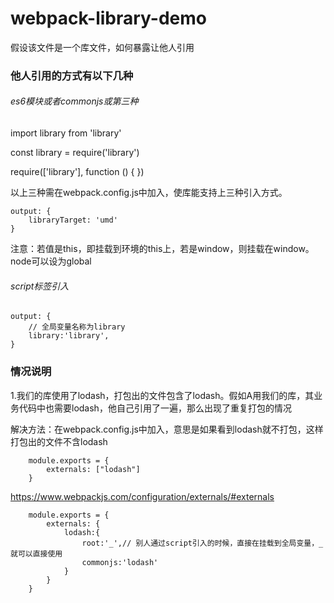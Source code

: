 # webpack-library-demo
假设该文件是一个库文件，如何暴露让他人引用

### 他人引用的方式有以下几种

###### es6模块或者commonjs或第三种
import library from 'library'

const library = require('library')

require(['library'], function () { })

以上三种需在webpack.config.js中加入，使库能支持上三种引入方式。
```
output: {
    libraryTarget: 'umd'
}
```
注意：若值是this，即挂载到环境的this上，若是window，则挂载在window。node可以设为global
###### script标签引入
<script src='library.js'></script> 
```
output: {
    // 全局变量名称为library
    library:'library', 
}
```

### 情况说明
1.我们的库使用了lodash，打包出的文件包含了lodash。假如A用我们的库，其业务代码中也需要lodash，他自己引用了一遍，那么出现了重复打包的情况

解决方法：在webpack.config.js中加入，意思是如果看到lodash就不打包，这样打包出的文件不含lodash
```
    module.exports = {
        externals: ["lodash"]
    }
```
https://www.webpackjs.com/configuration/externals/#externals
```
    module.exports = {
        externals: {
            lodash:{
                root:'_',// 别人通过script引入的时候，直接在挂载到全局变量，_就可以直接使用
                commonjs:'lodash'
            }
        }
    }
```